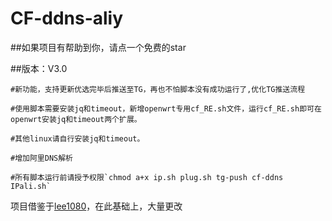 # CF-ddns-aliy

##如果项目有帮助到你，请点一个免费的star

##版本：V3.0

	#新功能，支持更新优选完毕后推送至TG，再也不怕脚本没有成功运行了,优化TG推送流程
	
	#使用脚本需要安装jq和timeout，新增openwrt专用cf_RE.sh文件，运行cf_RE.sh即可在openwrt安装jq和timeout两个扩展。
	
	#其他linux请自行安装jq和timeout。
	
	#增加阿里DNS解析
	
	#所有脚本运行前请授予权限`chmod a+x ip.sh plug.sh tg-push cf-ddns IPali.sh`
	
项目借鉴于[lee1080](https://github.com/lee1080)，在此基础上，大量更改
